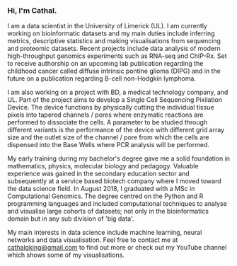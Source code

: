 ### Hi, I'm Cathal.

<i class="ai ai-google-scholar-square ai-3x"></i>



I am a data scientist in the University of Limerick (UL). I am currently working on bioinformatic datasets and my main duties include inferring metrics, descriptive statistics and making visualisations from sequencing and proteomic datasets. Recent projects include data analysis of modern high-throughput genomics experiments such as RNA-seq and ChIP-Rx. Set to receive authorship on an upcoming lab publication regarding the childhood cancer called diffuse intrinsic pontine glioma (DIPG) and in the future on a publication regarding B-cell non-Hodgkin lymphoma.

I am also working on a project with BD, a medical technology company, and UL. Part of the project aims to develop a Single Cell Sequencing Pixilation Device. The device functions by physically cutting the individual tissue pixels into tapered channels / pores where enzymatic reactions are performed to dissociate the cells. A parameter to be studied through different variants is the performance of the device with different grid array size and the outlet size of the channel / pore from which the cells are dispensed into the Base Wells where PCR analysis will be performed.

My early training during my bachelor's degree gave me a solid foundation in mathematics, physics, molecular biology and pedagogy. Valuable experience was gained in the secondary education sector and subsequently at a service based biotech company where I moved toward the data science field. In August 2018, I graduated with a MSc in Computational Genomics. The degree centred on the Python and R programming languages and included computational techniques to analyse and visualise large cohorts of datasets; not only in the bioinformatics domain but in any sub division of 'big data'.

My main interests in data science include machine learning, neural networks and data visualisation. Feel free to contact me at cathalgking@gmail.com to find out more or check out my YouTube channel which shows some of my visualisations.

<!-- **Twitter: [@cking](https://twitter.com/strnr)**   -->
<!-- **Email:** `echo wvtufqifo@hnbjm.dpn | tr '[b-{' '[a-z]'` -->
